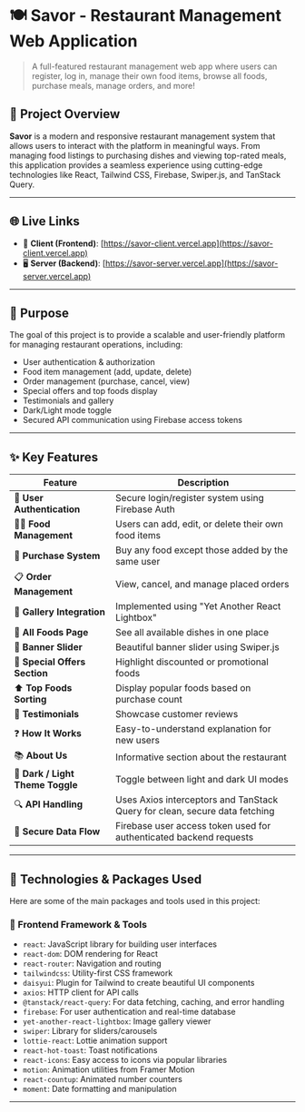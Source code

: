 # 🍽️ Savor - Restaurant Management Web Application

> A full-featured restaurant management web app where users can register, log in, manage their own food items, browse all foods, purchase meals, manage orders, and more!

## 📍 Project Overview

**Savor** is a modern and responsive restaurant management system that allows users to interact with the platform in meaningful ways. From managing food listings to purchasing dishes and viewing top-rated meals, this application provides a seamless experience using cutting-edge technologies like React, Tailwind CSS, Firebase, Swiper.js, and TanStack Query.

---

## 🌐 Live Links

- 🔗 **Client (Frontend)**: [https://savor-client.vercel.app](https://savor-client.vercel.app) 
- 🖥️ **Server (Backend)**: [https://savor-server.vercel.app](https://savor-server.vercel.app) 

---

## 🎯 Purpose

The goal of this project is to provide a scalable and user-friendly platform for managing restaurant operations, including:

- User authentication & authorization
- Food item management (add, update, delete)
- Order management (purchase, cancel, view)
- Special offers and top foods display
- Testimonials and gallery
- Dark/Light mode toggle
- Secured API communication using Firebase access tokens

---

## ✨ Key Features

| Feature                        | Description |
|-------------------------------|-------------|
| 🔐 **User Authentication**     | Secure login/register system using Firebase Auth |
| 🧑‍🍳 **Food Management**        | Users can add, edit, or delete their own food items |
| 🛒 **Purchase System**         | Buy any food except those added by the same user |
| 📋 **Order Management**        | View, cancel, and manage placed orders |
| 📸 **Gallery Integration**     | Implemented using "Yet Another React Lightbox" |
| 🍔 **All Foods Page**          | See all available dishes in one place |
| 🎠 **Banner Slider**           | Beautiful banner slider using Swiper.js |
| 💸 **Special Offers Section**  | Highlight discounted or promotional foods |
| ⬆️ **Top Foods Sorting**        | Display popular foods based on purchase count |
| 📝 **Testimonials**            | Showcase customer reviews |
| ❓ **How It Works**            | Easy-to-understand explanation for new users |
| 📚 **About Us**                | Informative section about the restaurant |
| 🌙 **Dark / Light Theme Toggle** | Toggle between light and dark UI modes |
| 🔍 **API Handling**            | Uses Axios interceptors and TanStack Query for clean, secure data fetching |
| 🔐 **Secure Data Flow**        | Firebase user access token used for authenticated backend requests |

---

## 🧰 Technologies & Packages Used

Here are some of the main packages and tools used in this project:

### 🧱 Frontend Framework & Tools
- `react`: JavaScript library for building user interfaces
- `react-dom`: DOM rendering for React
- `react-router`: Navigation and routing
- `tailwindcss`: Utility-first CSS framework
- `daisyui`: Plugin for Tailwind to create beautiful UI components
- `axios`: HTTP client for API calls
- `@tanstack/react-query`: For data fetching, caching, and error handling
- `firebase`: For user authentication and real-time database
- `yet-another-react-lightbox`: Image gallery viewer
- `swiper`: Library for sliders/carousels
- `lottie-react`: Lottie animation support
- `react-hot-toast`: Toast notifications
- `react-icons`: Easy access to icons via popular libraries
- `motion`: Animation utilities from Framer Motion
- `react-countup`: Animated number counters
- `moment`: Date formatting and manipulation

---

